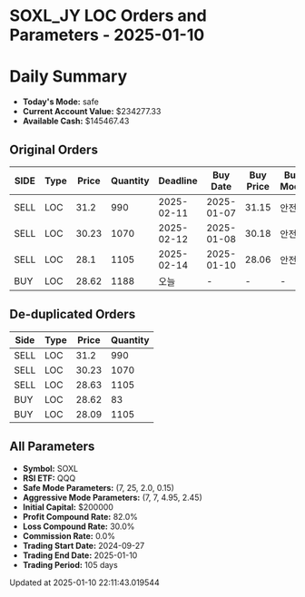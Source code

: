 # SOXL_JY LOC Orders and Parameters - 2025-01-10

# Daily Summary

- **Today's Mode:** safe
- **Current Account Value:** $234277.33
- **Available Cash:** $145467.43

## Original Orders

| SIDE | Type | Price | Quantity | Deadline | Buy Date | Buy Price | Buy Mode |
|------|------|-------|----------|----------|----------|-----------|----------|
| SELL | LOC | 31.2 | 990 | 2025-02-11 | 2025-01-07 | 31.15 | 안전 |
| SELL | LOC | 30.23 | 1070 | 2025-02-12 | 2025-01-08 | 30.18 | 안전 |
| SELL | LOC | 28.1 | 1105 | 2025-02-14 | 2025-01-10 | 28.06 | 안전 |
| BUY | LOC | 28.62 | 1188 | 오늘 | - | - | - |

## De-duplicated Orders

| Side | Type | Price | Quantity |
|------|------|-------|----------|
| SELL | LOC | 31.2 | 990 |
| SELL | LOC | 30.23 | 1070 |
| SELL | LOC | 28.63 | 1105 |
| BUY | LOC | 28.62 | 83 |
| BUY | LOC | 28.09 | 1105 |

## All Parameters

- **Symbol:** SOXL
- **RSI ETF:** QQQ
- **Safe Mode Parameters:** (7, 25, 2.0, 0.15)
- **Aggressive Mode Parameters:** (7, 7, 4.95, 2.45)
- **Initial Capital:** $200000
- **Profit Compound Rate:** 82.0%
- **Loss Compound Rate:** 30.0%
- **Commission Rate:** 0.0%
- **Trading Start Date:** 2024-09-27
- **Trading End Date:** 2025-01-10
- **Trading Period:** 105 days

Updated at 2025-01-10 22:11:43.019544
